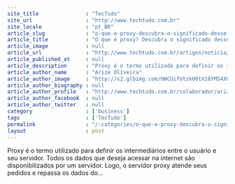 ```yaml
---
site_title               : "TecTudo"
site_url                 : "http://www.techtudo.com.br"
site_locale              : "pt_BR"
article_slug             : "o-que-e-proxy-descubra-o-significado-desse-termo"
article_title            : "O que é proxy? Descubra o significado desse termo"
article_image            : null
article_url              : "http://www.techtudo.com.br/artigos/noticia/2011/05/o-que-e-proxy-descubra-o-significado-desse-termo.html"
article_published_at     : null
article_description      : "Proxy é o termo utilizado para definir os intermediários entre o usuário e seu servidor. Todos os dados que deseja acessar na internet são disponibilizados por um servidor. Logo, o servidor proxy atende seus pedidos e repassa os dados do..."
article_author_name      : "Arize Oliveira"
article_author_image     : "http://s2.glbimg.com/HWCUifUtzk00tX18YM54XCal1Yc=/30x30/s2.glbimg.com/mAkVYI6zIxrtI8jl92-6-QMgWR4=/0x0:140x140/75x75/s.glbimg.com/po/tt2/f/original/2013/01/28/arize-oliveira.jpg"
article_author_biography : null
article_author_profile   : "http://www.techtudo.com.br/colaborador/arize-oliveira.html"
article_author_facebook  : null
article_author_twitter   : null
category                 : ['business']
tags                     : ['TecTudo']
permalink                : "/:categories/o-que-e-proxy-descubra-o-significado-desse-termo/"
layout                   : post
---
```


Proxy é o termo utilizado para definir os intermediários entre o usuário e seu servidor. Todos os dados que deseja acessar na internet são disponibilizados por um servidor. Logo, o servidor proxy atende seus pedidos e repassa os dados do...

